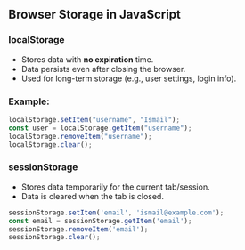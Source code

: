 ## Browser Storage in JavaScript

### localStorage
- Stores data with **no expiration** time.
- Data persists even after closing the browser.
- Used for long-term storage (e.g., user settings, login info).

### Example:
```js
localStorage.setItem("username", "Ismail");
const user = localStorage.getItem("username");
localStorage.removeItem("username");
localStorage.clear();
```

### sessionStorage
- Stores data temporarily for the current tab/session.
- Data is cleared when the tab is closed.

```js
sessionStorage.setItem('email', 'ismail@example.com');
const email = sessionStorage.getItem('email');
sessionStorage.removeItem('email');
sessionStorage.clear();

```